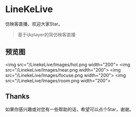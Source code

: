 # LineKeLive
仿映客直播，欢迎大家Star。

> 基于ijkplayer的简仿映客直播

## 预览图
<img src="/LinekeLive/Images/hot.png width="200"> <img src="/LinekeLive/Images/near.png width="200"> <img src="/LinekeLive/Images/focuse.png width="200"> <img src="/LinekeLive/Images/room.png width="200"> 

## Thanks
如果你感兴趣或对您有一些帮助的话，希望可以点个Star，谢谢。
